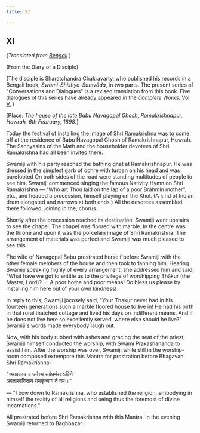 ```yaml
---
title: XI

---
```





  

## XI

(*Translated from [Bengali](swami_shishya_11.pdf)* )

(From the Diary of a Disciple)

(The disciple is Sharatchandra Chakravarty, who published his records in
a Bengali book, *Swami-Shishya-Samvâda*, in two parts. The present
series of "Conversations and Dialogues" is a revised translation from
this book. Five dialogues of this series have already appeared in the
*Complete Works*, [Vol.
V.](../../volume_5/conversations_and_dialogues/xi_xv_from_the_diary_of_a_disciple.htm)
)

\[Place: *The house of the late Babu Navagopal Ghosh, Ramakrishnapur,
Howrah, 6th February, 1898*.\]

Today the festival of installing the image of Shri Ramakrishna was to
come off at the residence of Babu Navagopal Ghosh of Ramakrishnapur,
Howrah. The Sannyasins of the Math and the householder devotees of Shri
Ramakrishna had all been invited there.

Swamiji with his party reached the bathing ghat at Ramakrishnapur. He
was dressed in the simplest garb of ochre with turban on his head and
was barefooted On both sides of the road were standing multitudes of
people to see him. Swamiji commenced singing the famous Nativity Hymn on
Shri Ramakrishna — "Who art Thou laid on the lap of a poor Brahmin
mother", etc., and headed a procession, himself playing on the Khol. (A
kind of Indian drum elongated and narrows at both ends.) All the
devotees assembled there followed, joining in the; chorus.

Shortly after the procession reached its destination, Swamiji went
upstairs to see the chapel. The chapel was floored with marble. In the
centre was the throne and upon it was the porcelain image of Shri
Ramakrishna. The arrangement of materials was perfect and Swamiji was
much pleased to see this.

The wife of Navagopal Babu prostrated herself before Swamiji with the
other female members of the house and then took to fanning him. Hearing
Swamiji speaking highly of every arrangement, she addressed him and
said, "What have we got to entitle us to the privilege of worshipping
Thâkur (the Master, Lord)? — A poor home and poor means! Do bless us
please by installing him here out of your own kindness!

In reply to this, Swamiji jocosely said, "Your Thakur never had in his
fourteen generations such a marble floored house to live in! He had his
birth in that rural thatched cottage and lived his days on indifferent
means. And if he does not live here so excellently served, where else
should he live?" Swamiji's words made everybody laugh out.

Now, with his body rubbed with ashes and gracing the seat of the priest,
Swamiji himself conducted the worship, with Swami Prakashananda to
assist him. After the worship was over, Swamiji while still in the
worship-room composed extempore this Mantra for prostration before
Bhagavan Shri Ramakrishna:

"स्थापकाय च धर्मस्य सर्वधर्मस्वरूपिणे  
अवतारवरिष्ठाय रामकृष्णाय ते नमः॥"

— "I bow down to Ramakrishna, who established *the* religion, embodying
in himself the reality of all religions and being thus the foremost of
divine Incarnations."

All prostrated before Shri Ramakrishna with this Mantra. In the evening
Swamiji returned to Baghbazar.


